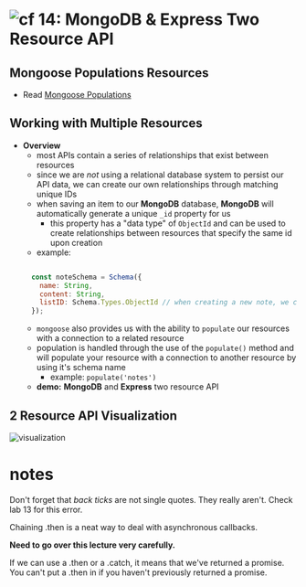 ![cf](http://i.imgur.com/7v5ASc8.png) 14: MongoDB & Express Two Resource API
=====================================

## Mongoose Populations Resources
* Read [Mongoose Populations]

## Working with Multiple Resources
  * **Overview**
    * most APIs contain a series of relationships that exist between resources
    * since we are *not* using a relational database system to persist our API data, we can create our own relationships through matching unique IDs
    * when saving an item to our **MongoDB** database, **MongoDB** will automatically generate a unique `_id` property for us
      * this property has a "data type" of `ObjectId` and can be used to create relationships between resources that specify the same id upon creation
    * example:
    ``` javascript

      const noteSchema = Schema({
        name: String,
        content: String,
        listID: Schema.Types.ObjectId // when creating a new note, we can assign the listID property as the same value as the `_id` property of a list
      });

    ```
    * `mongoose` also provides us with the ability to `populate` our resources with a connection to a related resource
    * population is handled through the use of the `populate()` method and will populate your resource with a connection to another resource by using it's schema name
      * example: `populate('notes')`
    * **demo:** **MongoDB** and **Express** two resource API

## 2 Resource API Visualization
 ![visualization](https://s3-us-west-2.amazonaws.com/s.cdpn.io/154088/expressmongomap.png)

<!-- links -->
[Mongoose Populations]: http://jaketrent.com/post/mongoose-population/


# notes
Don't forget that _back ticks_ are not single quotes. They really aren't. Check lab 13 for this error.

Chaining .then is a neat way to deal with asynchronous callbacks.


**Need to go over this lecture very carefully.**

If we can use a .then or a .catch, it means that we've returned a promise. You can't put a .then in if you haven't previously returned a promise.
